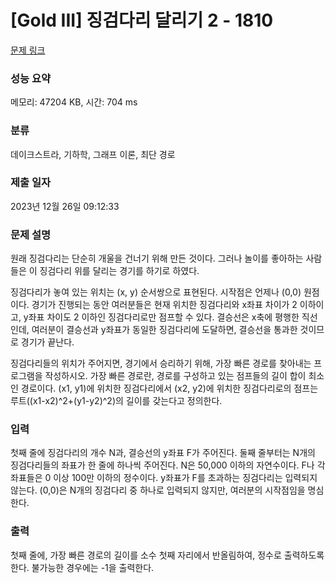 # [Gold III] 징검다리 달리기 2 - 1810 

[문제 링크](https://www.acmicpc.net/problem/1810) 

### 성능 요약

메모리: 47204 KB, 시간: 704 ms

### 분류

데이크스트라, 기하학, 그래프 이론, 최단 경로

### 제출 일자

2023년 12월 26일 09:12:33

### 문제 설명

<p>원래 징검다리는 단순히 개울을 건너기 위해 만든 것이다. 그러나 놀이를 좋아하는 사람들은 이 징검다리 위를 달리는 경기를 하기로 하였다.</p>

<p>징검다리가 놓여 있는 위치는 (x, y) 순서쌍으로 표현된다. 시작점은 언제나 (0,0) 원점이다. 경기가 진행되는 동안 여러분들은 현재 위치한 징검다리와 x좌표 차이가 2 이하이고, y좌표 차이도 2 이하인 징검다리로만 점프할 수 있다. 결승선은 x축에 평행한 직선인데, 여러분이 결승선과 y좌표가 동일한 징검다리에 도달하면, 결승선을 통과한 것이므로 경기가 끝난다.</p>

<p>징검다리들의 위치가 주어지면, 경기에서 승리하기 위해, 가장 빠른 경로를 찾아내는 프로그램을 작성하시오. 가장 빠른 경로란, 경로를 구성하고 있는 점프들의 길이 합이 최소인 경로이다. (x1, y1)에 위치한 징검다리에서 (x2, y2)에 위치한 징검다리로의 점프는 루트((x1-x2)^2+(y1-y2)^2)의 길이를 갖는다고 정의한다.</p>

### 입력 

 <p>첫째 줄에 징검다리의 개수 N과, 결승선의 y좌표 F가 주어진다. 둘째 줄부터는 N개의 징검다리들의 좌표가 한 줄에 하나씩 주어진다. N은 50,000 이하의 자연수이다. F나 각 좌표들은 0 이상 100만 이하의 정수이다. y좌표가 F를 초과하는 징검다리는 입력되지 않는다. (0,0)은 N개의 징검다리 중 하나로 입력되지 않지만, 여러분의 시작점임을 명심한다.</p>

### 출력 

 <p>첫째 줄에, 가장 빠른 경로의 길이를 소수 첫째 자리에서 반올림하여, 정수로 출력하도록 한다. 불가능한 경우에는 -1을 출력한다.</p>

